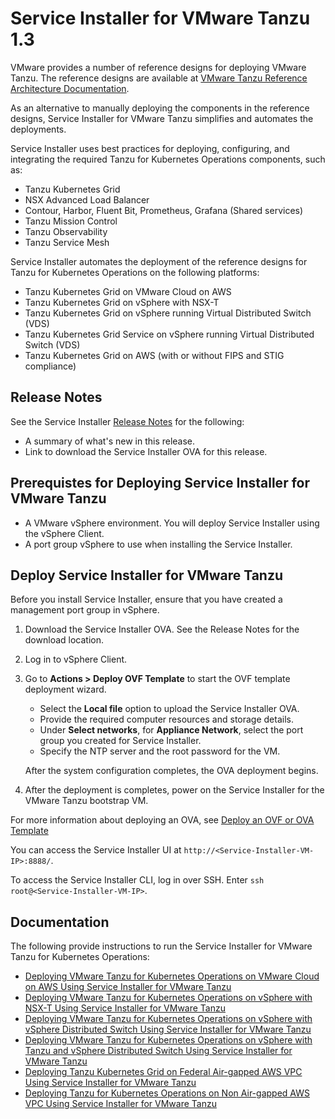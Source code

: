 # Service Installer for VMware Tanzu 1.3

VMware provides a number of reference designs for deploying VMware Tanzu. The reference designs are available at [VMware Tanzu Reference Architecture Documentation](https://docs.vmware.com/en/VMware-Tanzu-Reference-Architecture/index.html). 

As an alternative to manually deploying the components in the reference designs, Service Installer for VMware Tanzu simplifies and automates the deployments. 

Service Installer uses best practices for deploying, configuring, and integrating the required Tanzu for Kubernetes Operations components, such as:

- Tanzu Kubernetes Grid
- NSX Advanced Load Balancer
- Contour, Harbor, Fluent Bit, Prometheus, Grafana (Shared services)
- Tanzu Mission Control
- Tanzu Observability
- Tanzu Service Mesh

Service Installer automates the deployment of the reference designs for Tanzu for Kubernetes Operations on the following platforms:

- Tanzu Kubernetes Grid on VMware Cloud on AWS
- Tanzu Kubernetes Grid on vSphere with NSX-T
- Tanzu Kubernetes Grid on vSphere running Virtual Distributed Switch (VDS)
- Tanzu Kubernetes Grid Service on vSphere running Virtual Distributed Switch (VDS)
- Tanzu Kubernetes Grid on AWS (with or without FIPS and STIG compliance)

## Release Notes
See the Service Installer [Release Notes](WhatsNew.md) for the following:

- A summary of what's new in this release.
- Link to download the Service Installer OVA for this release.

## Prerequistes for Deploying Service Installer for VMware Tanzu

- A VMware vSphere environment. You will deploy Service Installer using the vSphere Client. 
- A port group vSphere to use when installing the Service Installer. 

## Deploy Service Installer for VMware Tanzu

Before you install Service Installer, ensure that you have created a management port group in vSphere. 

1. Download the Service Installer OVA.
   See the Release Notes for the download location. 
2. Log in to vSphere Client. 
3. Go to **Actions > Deploy OVF Template** to start the OVF template deployment wizard.
   - Select the **Local file** option to upload the Service Installer OVA. 
   - Provide the required computer resources and storage details.
   - Under **Select networks**, for **Appliance Network**, select the port group you created for Service Installer.
   - Specify the NTP server and the root password for the VM.

   After the system configuration completes, the OVA deployment begins.

4. After the deployment is completes, power on the Service Installer for the VMware Tanzu bootstrap VM.

For more information about deploying an OVA, see [Deploy an OVF or OVA Template](https://docs.vmware.com/en/VMware-vSphere/7.0/com.vmware.vsphere.vm_admin.doc/GUID-17BEDA21-43F6-41F4-8FB2-E01D275FE9B4.html)

You can access the Service Installer UI at `http://<Service-Installer-VM-IP>:8888/`.

To access the Service Installer CLI, log in over SSH. Enter `ssh root@<Service-Installer-VM-IP>`.

## Documentation
The following provide instructions to run the Service Installer for VMware Tanzu for Kubernetes Operations:

- [Deploying VMware Tanzu for Kubernetes Operations on VMware Cloud on AWS Using Service Installer for VMware Tanzu](./VMware%20Cloud%20on%20AWS%20-%20VMC/TKOonVMConAWS.md)
- [Deploying VMware Tanzu for Kubernetes Operations on vSphere with NSX-T Using Service Installer for VMware Tanzu](./vSphere%20-%20Backed%20by%20NSX-T/tkoVsphereNSXT.md)
- [Deploying VMware Tanzu for Kubernetes Operations on vSphere with vSphere Distributed Switch Using Service Installer for VMware Tanzu](./vSphere%20-%20Backed%20by%20VDS/TKGm/TKOonVsphereVDStkg.md)
- [Deploying VMware Tanzu for Kubernetes Operations on vSphere with Tanzu and vSphere Distributed Switch Using Service Installer for VMware Tanzu](./vSphere%20-%20Backed%20by%20VDS/TKGs/TKOonVsphereVDStkgs.md)
- [Deploying Tanzu Kubernetes Grid on Federal Air-gapped AWS VPC Using Service Installer for VMware Tanzu](./AWS%20-%20Federal%20Airgap/AWSFederalAirgap-DeploymentGuide.md)
- [Deploying Tanzu for Kubernetes Operations on Non Air-gapped AWS VPC Using Service Installer for VMware Tanzu](./AWS%20-%20Non%20Airgap/AWSNonAirgap-DeploymentGuide.md)
